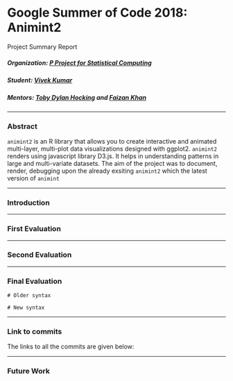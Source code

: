 # Google Summer of Code 2018: Animint2
Project Summary Report


##### Organization: [P Project for Statistical Computing](https://github.com/rstats-gsoc)

##### Student: [Vivek Kumar](https://github.com/vivekktiwari)

##### Mentors: [Toby Dylan Hocking](https://github.com/tdhock) and [Faizan Khan](https://github.com/faizan-khan-iit)

------------------------------------

### Abstract
`animint2` is an R library that allows you to create interactive and animated multi-layer, multi-plot data visualizations designed with ggplot2. `animint2` renders using javascript library D3.js. It helps in understanding patterns in large and multi-variate datasets. The aim of the project was to document, render, debugging upon the already exsiting `animint2` which the latest version of `animint` 

------------------------------------

### Introduction


------------------------------------

### First Evaluation

------------------------------------

### Second Evaluation

------------------------------------

### Final Evaluation

```
# Older syntax

# New syntax
```


------------------------------------

### Link to commits
The links to all the commits are given below:

------------------------------------

### Future Work

